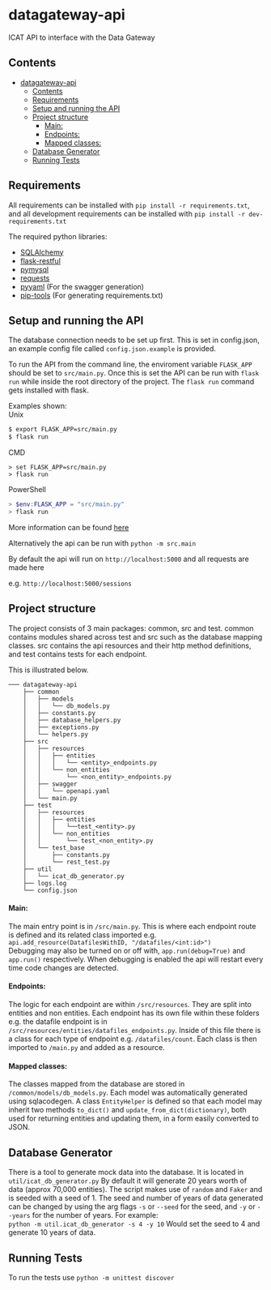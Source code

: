 # datagateway-api
ICAT API to interface with the Data Gateway

## Contents
- [datagateway-api](#datagateway-api)
  - [Contents](#contents)
  - [Requirements](#requirements)
  - [Setup and running the API](#setup-and-running-the-api)
  - [Project structure](#project-structure)
      - [Main:](#main)
      - [Endpoints:](#endpoints)
      - [Mapped classes:](#mapped-classes)
  - [Database Generator](#database-generator)
  - [Running Tests](#running-tests)




## Requirements
All requirements can be installed with `pip install -r requirements.txt`, and all development requirements can be installed with `pip install -r dev-requirements.txt`

The required python libraries:  
   - [SQLAlchemy](https://www.sqlalchemy.org/)    
   - [flask-restful](https://github.com/flask-restful/flask-restful/)  
   - [pymysql](https://pymysql.readthedocs.io/en/latest/)  
   - [requests](https://2.python-requests.org/en/master/)
   - [pyyaml](https://pyyaml.org/wiki/PyYAMLDocumentation) (For the swagger generation)
   - [pip-tools](https://github.com/jazzband/pip-tools) (For generating requirements.txt)

## Setup and running the API   
The database connection needs to be set up first. This is set in config.json, an example config file called `config.json.example` is provided.


To run the API from the command line, the enviroment variable `FLASK_APP` should be set to `src/main.py`. Once this is 
set the API can be run with `flask run` while inside the root directory of the project. The `flask run` command gets installed with flask.   

Examples shown:  
Unix
```bash
$ export FLASK_APP=src/main.py
$ flask run
```
CMD  
```CMD
> set FLASK_APP=src/main.py
> flask run
```
PowerShell
```powershell
> $env:FLASK_APP = "src/main.py"
> flask run
```

More information can be found [here](http://flask.pocoo.org/docs/1.0/cli/)

Alternatively the api can be run with `python -m src.main`

By default the api will run on `http://localhost:5000` and all requests are made here

e.g.
`http://localhost:5000/sessions`



## Project structure
The project consists of 3 main packages: common, src and test. common contains modules shared across test and src such as the database mapping classes.
src contains the api resources and their http method definitions, and test contains tests for each endpoint.

This is illustrated below.


`````
─── datagateway-api
    ├── common  
    │   ├── models
    │   │   └── db_models.py
    │   ├── constants.py
    │   ├── database_helpers.py
    │   ├── exceptions.py
    │   └── helpers.py
    ├── src
    │   ├── resources
    │   │   ├── entities
    │   │   │   └── <entity>_endpoints.py
    │   │   └── non_entities
    │   │       └── <non_entity>_endpoints.py
    │   ├── swagger
    │   │   └── openapi.yaml
    │   └── main.py  
    ├── test
    │   ├── resources
    │   │   ├── entities
    │   │   │   └──test_<entity>.py
    │   │   └── non_entities
    │   │       └── test_<non_entity>.py
    │   └── test_base
    │       ├── constants.py
    │       └── rest_test.py
    ├── util
    │   └── icat_db_generator.py
    ├── logs.log
    └── config.json
 `````
#### Main:
The main entry point is in `/src/main.py`. This is where each endpoint route is defined and its 
related class imported e.g.  
 `api.add_resource(DatafilesWithID, "/datafiles/<int:id>")`  
Debugging may also be turned on or off with, `app.run(debug=True)` and `app.run()` respectively.
When debugging is enabled the api will restart every time code changes are detected.


#### Endpoints:  
The logic for each endpoint are within `/src/resources`. They are split into entities 
and non entities. Each endpoint has its own file within these folders e.g. the datafile endpoint
is in `/src/resources/entities/datafiles_endpoints.py`. Inside of this file there is a class for
each type of endpoint e.g. `/datafiles/count`. Each class is then imported to `/main.py` and added
as a resource.


#### Mapped classes:
The classes mapped from the database are stored in `/common/models/db_models.py`. Each model was 
automatically generated using sqlacodegen. A class `EntityHelper` is defined so that each model may
inherit two methods `to_dict()` and `update_from_dict(dictionary)`, both used for returning entities 
and updating them, in a form easily converted to JSON.  




## Database Generator
There is a tool to generate mock data into the database. It is located in `util/icat_db_generator.py`
By default it will generate 20 years worth of data (approx 70,000 entities). The script makes use of 
`random` and `Faker` and is seeded with a seed of 1. The seed and number of years of data generated can 
be changed by using the arg flags `-s` or `--seed` for the seed, and `-y` or `--years` for the number of years.
For example:  
`python -m util.icat_db_generator -s 4 -y 10` Would set the seed to 4 and generate 10 years of data.

## Running Tests
To run the tests use `python -m unittest discover`



